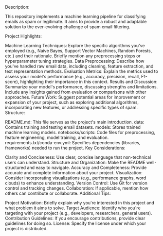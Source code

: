 Description:

This repository implements a machine learning pipeline for classifying emails as spam or legitimate. It aims to provide a robust and adaptable solution to the ever-evolving challenge of spam email filtering.

Project Highlights:

Machine Learning Techniques: Explore the specific algorithms you've employed (e.g., Naive Bayes, Support Vector Machines, Random Forests, etc.) and their rationale. Briefly mention any preprocessing steps or hyperparameter tuning strategies.
Data Preprocessing: Describe how you've handled raw email data, including cleaning, feature extraction, and text representation methods.
Evaluation Metrics: Explain the metrics used to assess your model's performance (e.g., accuracy, precision, recall, F1-score), highlighting their importance in this context.
Results and Discussion: Summarize your model's performance, discussing strengths and limitations. Include any insights gained from evaluation or comparisons with other approaches.
Future Work: Suggest potential areas for improvement or expansion of your project, such as exploring additional algorithms, incorporating new features, or addressing specific types of spam.
Structure:

README.md: This file serves as the project's main introduction.
data: Contains training and testing email datasets.
models: Stores trained machine learning models.
notebooks/scripts: Code files for preprocessing, feature engineering, model training, and evaluation.
requirements.txt/conda-env.yml: Specifies dependencies (libraries, frameworks) needed to run the project.
Key Considerations:

Clarity and Conciseness: Use clear, concise language that non-technical users can understand.
Structure and Organization: Make the README well-structured and easy to navigate.
Accuracy and Completeness: Provide accurate and complete information about your project.
Visualization: Consider incorporating visualizations (e.g., performance graphs, word clouds) to enhance understanding.
Version Control: Use Git for version control and tracking changes.
Collaboration: If applicable, mention how others can contribute or collaborate.
Additional Tips:

Project Motivation: Briefly explain why you're interested in this project and what problem it aims to solve.
Target Audience: Identify who you're targeting with your project (e.g., developers, researchers, general users).
Contribution Guidelines: If you encourage contributions, provide clear guidelines for doing so.
License: Specify the license under which your project is distributed.
